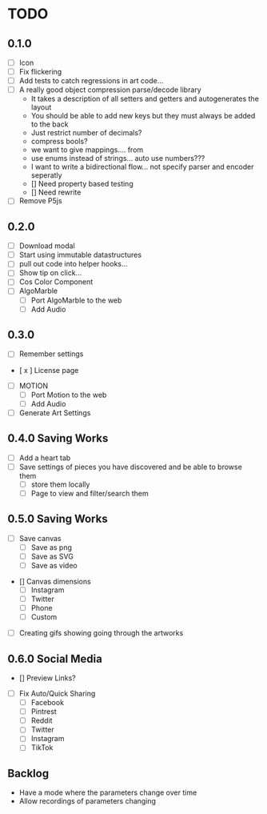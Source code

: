 # TODO

## 0.1.0

- [ ] Icon
- [ ] Fix flickering
- [ ] Add tests to catch regressions in art code...
- [ ] A really good object compression parse/decode library
  - It takes a description of all setters and getters and autogenerates the layout
  - You should be able to add new keys but they must always be added to the back
  - Just restrict number of decimals?
  - compress bools?
  - we want to give mappings.... from
  - use enums instead of strings... auto use numbers???
  - I want to write a bidirectional flow... not specify parser and encoder seperatly
  - [] Need property based testing
  - [] Need rewrite
- [ ] Remove P5js

## 0.2.0

- [ ] Download modal
- [ ] Start using immutable datastructures
- [ ] pull out code into helper hooks...
- [ ] Show tip on click...
- [ ] Cos Color Component
- [ ] AlgoMarble
  - [ ] Port AlgoMarble to the web
  - [ ] Add Audio

## 0.3.0

- [ ] Remember settings
- [ x ] License page
- [ ] MOTION
  - [ ] Port Motion to the web
  - [ ] Add Audio
- [ ] Generate Art Settings

## 0.4.0 Saving Works

- [ ] Add a heart tab
- [ ] Save settings of pieces you have discovered and be able to browse them
  - [ ] store them locally
  - [ ] Page to view and filter/search them

## 0.5.0 Saving Works

- [ ] Save canvas
  - [ ] Save as png
  - [ ] Save as SVG
  - [ ] Save as video
- [] Canvas dimensions
  - [ ] Instagram
  - [ ] Twitter
  - [ ] Phone
  - [ ] Custom
- [ ] Creating gifs showing going through the artworks

## 0.6.0 Social Media

- [] Preview Links?
- [ ] Fix Auto/Quick Sharing
  - [ ] Facebook
  - [ ] Pintrest
  - [ ] Reddit
  - [ ] Twitter
  - [ ] Instagram
  - [ ] TikTok

## Backlog

- Have a mode where the parameters change over time
- Allow recordings of parameters changing

